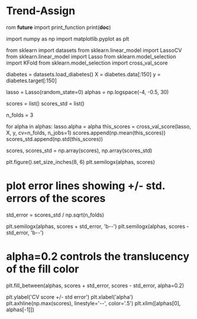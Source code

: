 # Trend-Assign
rom __future__ import print_function
print(__doc__)

import numpy as np
import matplotlib.pyplot as plt

from sklearn import datasets
from sklearn.linear_model import LassoCV
from sklearn.linear_model import Lasso
from sklearn.model_selection import KFold
from sklearn.model_selection import cross_val_score

diabetes = datasets.load_diabetes()
X = diabetes.data[:150]
y = diabetes.target[:150]

lasso = Lasso(random_state=0)
alphas = np.logspace(-4, -0.5, 30)

scores = list()
scores_std = list()

n_folds = 3

for alpha in alphas:
    lasso.alpha = alpha
    this_scores = cross_val_score(lasso, X, y, cv=n_folds, n_jobs=1)
    scores.append(np.mean(this_scores))
    scores_std.append(np.std(this_scores))

scores, scores_std = np.array(scores), np.array(scores_std)

plt.figure().set_size_inches(8, 6)
plt.semilogx(alphas, scores)

# plot error lines showing +/- std. errors of the scores
std_error = scores_std / np.sqrt(n_folds)

plt.semilogx(alphas, scores + std_error, 'b--')
plt.semilogx(alphas, scores - std_error, 'b--')

# alpha=0.2 controls the translucency of the fill color
plt.fill_between(alphas, scores + std_error, scores - std_error, alpha=0.2)

plt.ylabel('CV score +/- std error')
plt.xlabel('alpha')
plt.axhline(np.max(scores), linestyle='--', color='.5')
plt.xlim([alphas[0], alphas[-1]])
